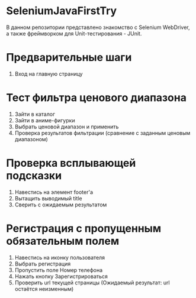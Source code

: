 # SeleniumJavaFirstTry
В данном репозитории представлено знакомство с Selenium WebDriver, а также фреймворком для Unit-тестирования - JUnit.

# Предварительные шаги
1) Вход на главную страницу

# Тест фильтра ценового диапазона
1) Зайти в каталог
2) Зайти в аниме-фигурки
3) Выбрать ценовой диапазон и применить
4) Проверка результатов фильтрации (сравнение с заданным ценовым диапазоном)

# Проверка всплывающей подсказки
1) Навестись на элемент footer'a
2) Вытащить выводимый title
3) Сверить с ожидаемым результатом

# Регистрация с пропущенным обязательным полем
1) Навестись на иконку пользователя
2) Выбрать регистрация
3) Пропустить поле Номер телефона
4) Нажать кнопку Зарегистрироваться
5) Проверить url текущей страницы (Ожидаемый результат: url остаётся неизменным)

